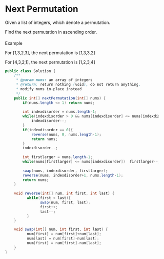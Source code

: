 # Next Permutation

Given a list of integers, which denote a permutation.

Find the next permutation in ascending order.

#### Example

For \[1,3,2,3\], the next permutation is \[1,3,3,2\]

For \[4,3,2,1\], the next permutation is \[1,2,3,4\]

```java
public class Solution {
    /**
     * @param nums: an array of integers
     * @return: return nothing (void), do not return anything, 
     * modify nums in-place instead
     */
    public int[] nextPermutation(int[] nums) {
        if(nums.length <= 1) return nums;
        
        int indexdisorder = nums.length-1;
        while(indexdisorder > 0 && nums[indexdisorder] <= nums[indexdisorder-1] ){
        	indexdisorder--;
        }        
        if(indexdisorder == 0){
        	reverse(nums, 0, nums.length-1);
        	return nums;
        }
        indexdisorder--;        
        
        int firstlarger = nums.length-1;
        while(nums[firstlarger] <= nums[indexdisorder])  firstlarger--;
                        	
        swap(nums, indexdisorder, firstlarger);
        reverse(nums, indexdisorder+1, nums.length-1);
        return nums;
    }
    
    void reverse(int[] num, int first, int last) {		
	      while(first < last){
		        swap(num, first, last);
		        first++;
		        last--;
	      }
    }

    void swap(int[] num, int first, int last) {
	      num[first] = num[first]+num[last];
	      num[last] = num[first]-num[last];
	      num[first] = num[first]-num[last];
    }
}
```

